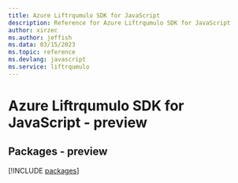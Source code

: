 ```yaml
---
title: Azure Liftrqumulo SDK for JavaScript
description: Reference for Azure Liftrqumulo SDK for JavaScript
author: xirzec
ms.author: jeffish
ms.data: 03/15/2023
ms.topic: reference
ms.devlang: javascript
ms.service: liftrqumulo
---
```

# Azure Liftrqumulo SDK for JavaScript - preview
## Packages - preview
[!INCLUDE [packages](liftrqumulo-index.md)]